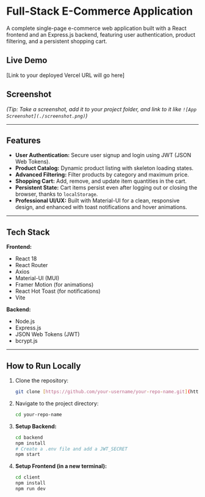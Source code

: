 # Full-Stack E-Commerce Application

A complete single-page e-commerce web application built with a React frontend and an Express.js backend, featuring user authentication, product filtering, and a persistent shopping cart.

## Live Demo

[Link to your deployed Vercel URL will go here]

## Screenshot


*(Tip: Take a screenshot, add it to your project folder, and link to it like `![App Screenshot](./screenshot.png)`)*

---

## Features

- **User Authentication:** Secure user signup and login using JWT (JSON Web Tokens).
- **Product Catalog:** Dynamic product listing with skeleton loading states.
- **Advanced Filtering:** Filter products by category and maximum price.
- **Shopping Cart:** Add, remove, and update item quantities in the cart.
- **Persistent State:** Cart items persist even after logging out or closing the browser, thanks to `localStorage`.
- **Professional UI/UX:** Built with Material-UI for a clean, responsive design, and enhanced with toast notifications and hover animations.

---

## Tech Stack

**Frontend:**
- React 18
- React Router
- Axios
- Material-UI (MUI)
- Framer Motion (for animations)
- React Hot Toast (for notifications)
- Vite

**Backend:**
- Node.js
- Express.js
- JSON Web Tokens (JWT)
- bcrypt.js

---

## How to Run Locally

1.  Clone the repository:
    ```bash
    git clone [https://github.com/your-username/your-repo-name.git](https://github.com/your-username/your-repo-name.git)
    ```

2.  Navigate to the project directory:
    ```bash
    cd your-repo-name
    ```

3.  **Setup Backend:**
    ```bash
    cd backend
    npm install
    # Create a .env file and add a JWT_SECRET
    npm start
    ```

4.  **Setup Frontend (in a new terminal):**
    ```bash
    cd client
    npm install
    npm run dev
    ```